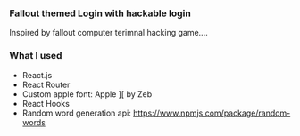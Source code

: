### Fallout themed Login with hackable login

Inspired by fallout computer terimnal hacking game.... 

### What I used
* React.js
* React Router
* Custom apple font: Apple ][ by Zeb
* React Hooks
* Random word generation api: https://www.npmjs.com/package/random-words